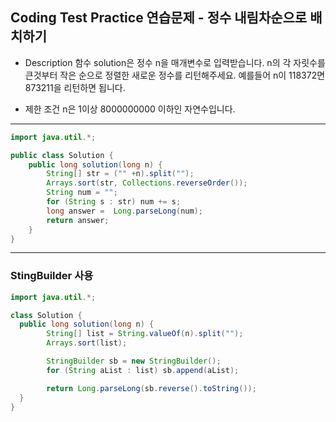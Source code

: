 ## Coding Test Practice 연습문제 - 정수 내림차순으로 배치하기

- Description
함수 solution은 정수 n을 매개변수로 입력받습니다. n의 각 자릿수를 큰것부터 작은 순으로 정렬한 새로운 정수를 리턴해주세요. 예를들어 n이 118372면 873211을 리턴하면 됩니다.

- 제한 조건
n은 1이상 8000000000 이하인 자연수입니다.

***
```java
import java.util.*;

public class Solution {
    public long solution(long n) {
        String[] str = ("" +n).split("");
        Arrays.sort(str, Collections.reverseOrder());
        String num = "";
        for (String s : str) num += s;
        long answer =  Long.parseLong(num);
        return answer;
    }
}
```
***
### StingBuilder 사용

```java
import java.util.*;

class Solution {
  public long solution(long n) {
        String[] list = String.valueOf(n).split("");
        Arrays.sort(list);

        StringBuilder sb = new StringBuilder();
        for (String aList : list) sb.append(aList);

        return Long.parseLong(sb.reverse().toString());
  }
}
```
